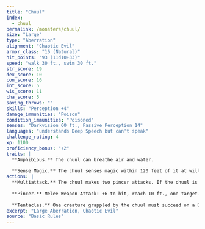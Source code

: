 ```yaml
---
title: "Chuul"
index:
  - chuul
permalink: /monsters/chuul/
size: "Large"
type: "Aberration"
alignment: "Chaotic Evil"
armor_class: "16 (Natural)"
hit_points: "93 (11d10+33)"
speed: "walk 30 ft., swim 30 ft."
str_score: 19
dex_score: 10
con_score: 16
int_score: 5
wis_score: 11
cha_score: 5
saving_throws: ""
skills: "Perception +4"
damage_immunities: "Poison"
condition_immunities: "Poisoned"
senses: "Darkvision 60 ft., Passive Perception 14"
languages: "understands Deep Speech but can't speak"
challenge_rating: 4
xp: 1100
proficiency_bonus: "+2"
traits: |
  **Amphibious.** The chuul can breathe air and water.
  
  **Sense Magic.** The chuul senses magic within 120 feet of it at will. This trait otherwise works like the detect magic spell but isn't itself magical.
actions: |
  **Multiattack.** The chuul makes two pincer attacks. If the chuul is grappling a creature, the chuul can also use its tentacles once.
  
  **Pincer.** Melee Weapon Attack: +6 to hit, reach 10 ft., one target. Hit: 11 (2d6 + 4) bludgeoning damage. The target is grappled (escape DC 14) if it is a Large or smaller creature and the chuul doesn't have two other creatures grappled.
  
  **Tentacles.** One creature grappled by the chuul must succeed on a DC 13 Constitution saving throw or be poisoned for 1 minute. Until this poison ends, the target is paralyzed. The target can repeat the saving throw at the end of each of its turns, ending the effect on itself on a success.  
excerpt: "Large Aberration, Chaotic Evil"
source: "Basic Rules"
---
```

